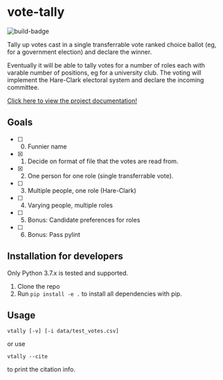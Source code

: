 # vote-tally

![build-badge](https://github.com/vmharvey/vote-tally/actions/workflows/python-build-test.yml/badge.svg?event=push)

Tally up votes cast in a single transferrable vote ranked choice ballot (eg, for a government election) and declare the winner.

Eventually it will be able to tally votes for a number of roles each with varable number of positions, eg for a university club. The voting will implement the Hare-Clark electoral system and declare the incoming committee.

[Click here to view the project documentation!](https://vmharvey.github.io/vote-tally/)

## Goals

- [ ] 0. Funnier name
- [x] 1. Decide on format of file that the votes are read from.
- [x] 2. One person for one role (single transferrable vote).
- [ ] 3. Multiple people, one role (Hare-Clark)
- [ ] 4. Varying people, multiple roles
- [ ] 5. Bonus: Candidate preferences for roles
- [ ] 6. Bonus: Pass pylint

## Installation for developers

Only Python 3.7.x is tested and supported.

1. Clone the repo
2. Run `pip install -e .` to install all dependencies with pip.

## Usage

`vtally [-v] [-i data/test_votes.csv]`

or use

`vtally --cite`

to print the citation info.
